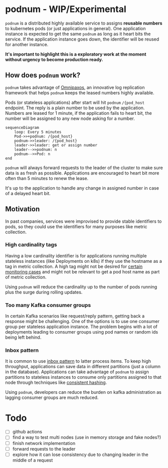# podnum - WIP/Experimental

`podnum` is a distributed highly available service to assigns **reusable numbers** to kubernetes pods (or just applications in general). One application instance is expected to get the same `podnum` as long as it heart bits the service. If the application instance goes down, the identifier will be reused for another instance.

**It's important to highlight this is a exploratory work at the moment without urgency to become production ready.** 

## How does `podnum` work?

`podnum` takes advantage of [Omnipaxos](https://omnipaxos.com/), an innovative log replication framework that helps `podnum` keeps the leased numbers highly available.

Pods (or stateless applications) after start will hit `podnum` `/{pod_host` endpoint. The reply is a plain number to be used by the application. Numbers are leased for 1 minute, if the application fails to heart bit, the number will be assigned to any new node asking for a number.
```mermaid
sequenceDiagram
    loop: Every 5 minutes
    Pod->>+podnum: /{pod_host}
    podnum->>leader: /{pod_host}
    leader->>leader: get or assign number
    leader-->>podnum: n
    podnum-->>Pod: n
end
```

`podnum` will always forward requests to the leader of the cluster to make sure data is as fresh as possible. Applications are encouraged to heart bit more often than 5 minutes to renew the lease.

It's up to the application to handle any change in assigned number in case of a delayed heart bit.

## Motivation

In past companies, services were improvised to provide stable identifiers to pods, so they could use the identifiers for many purposes like metric collection.

### High cardinality tags
Having a low cardinality identifier is for applications running multiple stateless instances (like Deployments on k8s) if they use the hostname as a tag in metric collection. A high tag might not be desired for [certain monitoring cases](https://grafana.com/blog/2022/10/20/how-to-manage-high-cardinality-metrics-in-prometheus-and-kubernetes/) and might not be relevant to get a pod host name as part of metric collection.

Using `podnum` will reduce the cardinality up to the number of pods running plus the surge during rolling updates.

### Too many Kafka consumer groups
In certain Kafka scenarios like request/reply pattern, getting back a response might be challenging. One of the options is to use one consumer group per stateless application instance. The problem begins with a lot of deployments leading to consumer groups using pod names or random ids being left behind.

### Inbox pattern
It is common to use [inbox pattern](https://softwaremill.com/microservices-101/#inbox-pattern) to latter process items. To keep high throughput, applications can save data in different partitions (just a column in the database). Applications can take advantage of `podnum` to assign partitions to stateless instances to consume only partitions assigned to that node through techniques like [consistent hashing](http://highscalability.com/blog/2023/2/22/consistent-hashing-algorithm.html#:~:text=Consistent%20hashing%20is%20a%20distributed,of%20nodes%20changes%20%5B4%5D).  

Using `podnum`, developers can reduce the burden on kafka administration as lagging consumer groups are much reduced.

# Todo
- [ ] github actions
- [ ] find a way to test multi nodes (use in memory storage and fake nodes?)
- [ ] finish network implementation
- [ ] forward requests to the leader
- [ ] explore how it can lose consistency due to changing leader in the middle of a request